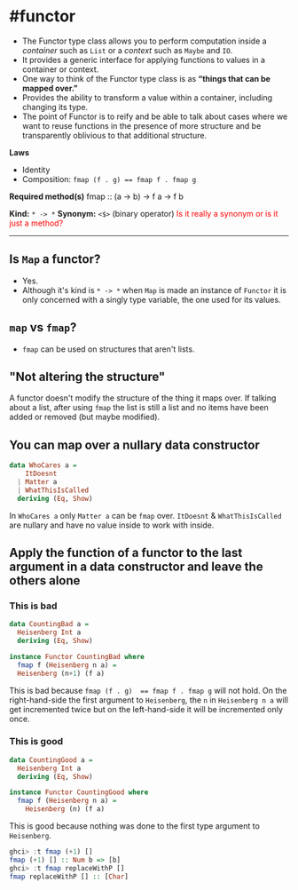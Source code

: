 # #functor
- The Functor type class allows you to perform computation inside a *container* such as `List` or a *context* such as `Maybe` and `IO`.
- It provides a generic interface for applying functions to values in a container or context.
- One way to think of the Functor type class is as **“things that can be mapped over.”**
- Provides the ability to transform a value within a container, including changing its type.
-  The point of Functor is to reify and be able to talk about cases where we want to reuse functions in the presence of more structure and be transparently oblivious to that additional structure. 

**Laws**
- Identity
- Composition: `fmap (f . g) == fmap f . fmap g`

**Required method(s)**
fmap :: (a -> b) -> f a -> f b

**Kind:** `* -> *`
**Synonym:** `<$>` (binary operator) <span style="color:red">Is it really a synonym or is it just a method?</span>

---

## Is `Map` a functor?

- Yes.
- Although it's kind is `* -> *` when `Map` is made an instance of `Functor` it is only concerned with a singly type variable, the one used for its values.

## `map` vs `fmap`?

- `fmap` can be used on structures that aren't lists.

## "Not altering the structure"

A functor doesn't modify the structure of the thing it maps over. If talking about a list, after using `fmap` the list is still a list and no items have been added or removed (but maybe modified).

## You can map over a nullary data constructor

```haskell
data WhoCares a =
    ItDoesnt
  | Matter a
  | WhatThisIsCalled
  deriving (Eq, Show)

```

In `WhoCares a` only `Matter a` can be `fmap` over. `ItDoesnt`  & `WhatThisIsCalled` are nullary and have no value inside to work with inside.

## Apply the function of a functor to the last argument in a data constructor and leave the others alone

### This is bad
```haskell
data CountingBad a =
  Heisenberg Int a
  deriving (Eq, Show)

instance Functor CountingBad where
  fmap f (Heisenberg n a) =
  Heisenberg (n+1) (f a)
```

This is bad because `fmap (f . g)  == fmap f . fmap g` will not hold. On the right-hand-side the first argument to `Heisenberg`, the `n` in `Heisenberg n a` will get incremented twice but on the left-hand-side it will be incremented only once.

### This is good
```haskell
data CountingGood a = 
  Heisenberg Int a
  deriving (Eq, Show)

instance Functor CountingGood where
  fmap f (Heisenberg n a) =
    Heisenberg (n) (f a)
```
This is good because nothing was done to the first type argument to `Heisenberg`.

```haskell
ghci> :t fmap (+1) []
fmap (+1) [] :: Num b => [b]
ghci> :t fmap replaceWithP []
fmap replaceWithP [] :: [Char]
```